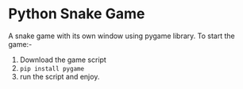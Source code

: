 # Python Snake Game
A snake game with its own window using pygame library.
To start the game:-
1. Download the game script
2. `pip install pygame`
3. run the script and enjoy.
